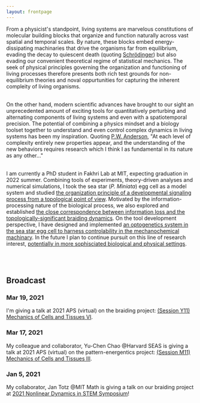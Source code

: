 ```yaml
---
layout: frontpage
---
```

<head>
<style>
.center {
  text-align: center;
}
</style>
</head>

<body>

From a physicist's standpoint, living systems are marvelous constitutions of molecular building blocks that organize and function naturally across vast spatial and temporal scales. By nature, these blocks embed energy-dissipating machinaries that drive the organisms far from equilibrium, evading the decay to quiescent death (quoting <a href="http://www.whatislife.ie/downloads/What-is-Life.pdf">Schr<span>&#246;</span>dinger</a>) but also evading our convenient theoretical regime of statistical mechanics. The seek of physical principles governing the organization and functioning of living processes therefore presents both rich test grounds for non-equilibrium theories and noval oppurtunities for capturing the inherent compleity of living organisms.
<br><br>

On the other hand, modern scientific advances have brought to our sight an unprecedented amount of exciting tools for quantitatively perturbing and alternating components of living systems and even with a spatiotemporal precision. The potential of combining a physics mindset and a biology toolset together to understand and even control complex dynamics in living systems has been my inspiration. Quoting <a href="https://science.sciencemag.org/content/sci/177/4047/393.full.pdf">P.W. Anderson</a>, "At each level of complexity entirely new properties appear, and the understanding of the new behaviors requires research which I think I as fundamental in its nature as any other..."
<br><br>

I am currently a PhD student in Fakhri Lab at MIT, expecting graduation in 2022 summer. Combining tools of experiments, theory-driven analyses and numerical simulations, I took the sea star (<i>P. Miniata</i>) egg cell as a model system and studied <a href="\research-page.html">the organization principle of a developmental signaling process from a topological point of view</a>. Motivated by the information-processing nature of the biological process, we also explored and established <a href="\research-page.html">the close correspondence between information loss and the topologically-significant braiding dynamics</a>. On the tool development perspective, I have designed and implemented <a href="\research-page.html">an optogenetics system in the sea star egg cell to harness controlability in the mechanochemical machinary</a>. In the future I plan to continue pursuit on this line of research interest, <a href="\research-page.html">potentially in more sophisciated biological and physical settings</a>.

<br><br>

</body>

## Broadcast
### Mar 19, 2021
I'm giving a talk at 2021 APS (virtual) on the braiding project: <a href="https://meetings.aps.org/Meeting/MAR21/Session/Y11.12">(Session Y11) Mechanics of Cells and Tissues VI</a>.
### Mar 17, 2021
My colleague and collaborator, Yu-Chen Chao @Harvard SEAS is giving a talk at 2021 APS (virtual) on the pattern-energentics project: <a href="https://meetings.aps.org/Meeting/MAR21/Session/M11.9">(Session M11) Mechanics of Cells and Tissues III</a>.
### Jan 5, 2021
My collaborator, Jan Totz @MIT Math is giving a talk on our braiding project at <a href="https://www.chem.fsu.edu/~steinbock/Nonlin21Program.html.">2021 Nonlinear Dynamics in STEM Symposium</a>! 

<!--The simple fact that living organisms are structured by building blocks that function in such an organized fashion across multiple spatial and temporal scales has been inspiring.-->


<!--Text can be **bold**, _italic_, or ~~strikethrough~~.

There should be whitespace between paragraphs.

There should be whitespace between paragraphs. We recommend including a README, or a file with information about your project.-->


<!--


# Header 1

This is a normal paragraph following a header. GitHub is a code hosting platform for version control and collaboration. It lets you and others work together on projects from anywhere.

## Header 2

> This is a blockquote following a header.
>
> When something is important enough, you do it even if the odds are not in your favor.

### Header 3

```js
// Javascript code with syntax highlighting.
var fun = function lang(l) {
  dateformat.i18n = require('./lang/' + l)
  return true;
}
```

```ruby
# Ruby code with syntax highlighting
GitHubPages::Dependencies.gems.each do |gem, version|
  s.add_dependency(gem, "= #{version}")
end
```

#### Header 4

*   This is an unordered list following a header.
*   This is an unordered list following a header.
*   This is an unordered list following a header.

##### Header 5

1.  This is an ordered list following a header.
2.  This is an ordered list following a header.
3.  This is an ordered list following a header.

###### Header 6

| head1        | head two          | three |
|:-------------|:------------------|:------|
| ok           | good swedish fish | nice  |
| out of stock | good and plenty   | nice  |
| ok           | good `oreos`      | hmm   |
| ok           | good `zoute` drop | yumm  |

### There's a horizontal rule below this.

* * *

### Here is an unordered list:

*   Item foo
*   Item bar
*   Item baz
*   Item zip

### And an ordered list:

1.  Item one
1.  Item two
1.  Item three
1.  Item four

### And a nested list:

- level 1 item
  - level 2 item
  - level 2 item
    - level 3 item
    - level 3 item
- level 1 item
  - level 2 item
  - level 2 item
  - level 2 item
- level 1 item
  - level 2 item
  - level 2 item
- level 1 item

### Small image

![Octocat](https://github.githubassets.com/images/icons/emoji/octocat.png)

### Large image

![Branching](https://guides.github.com/activities/hello-world/branching.png)


### Definition lists can be used with HTML syntax.

<dl>
<dt>Name</dt>
<dd>Godzilla</dd>
<dt>Born</dt>
<dd>1952</dd>
<dt>Birthplace</dt>
<dd>Japan</dd>
<dt>Color</dt>
<dd>Green</dd>
</dl>

```
Long, single-line code blocks should not wrap. They should horizontally scroll if they are too long. This line should be long enough to demonstrate this.
```

```
The final element.
```
-->